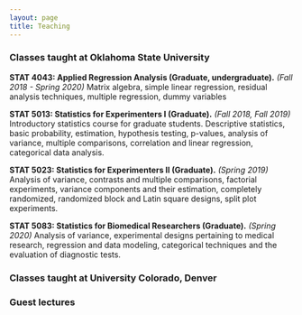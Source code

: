 ```yaml
---
layout: page
title: Teaching
---
```


### Classes taught at Oklahoma State University

**STAT 4043: Applied Regression Analysis (Graduate, undergraduate).** *(Fall 2018 - Spring 2020)*
Matrix algebra, simple linear regression, residual analysis techniques, multiple regression, dummy variables

**STAT 5013: Statistics for Experimenters I (Graduate).** *(Fall 2018, Fall 2019)*
Introductory statistics course for graduate students. Descriptive statistics, basic probability, estimation, hypothesis testing, p-values, analysis of variance, multiple comparisons, correlation and linear regression, categorical data analysis. 

**STAT 5023: Statistics for Experimenters II (Graduate).** *(Spring 2019)*
Analysis of variance, contrasts and multiple comparisons, factorial experiments, variance components and their estimation, completely randomized, randomized block and Latin square designs, split plot experiments.

**STAT 5083: Statistics for Biomedical Researchers (Graduate).** *(Spring 2020)*
Analysis of variance, experimental designs pertaining to medical research, regression and data modeling, categorical techniques and the evaluation of diagnostic tests.


### Classes taught at University Colorado, Denver



### Guest lectures

